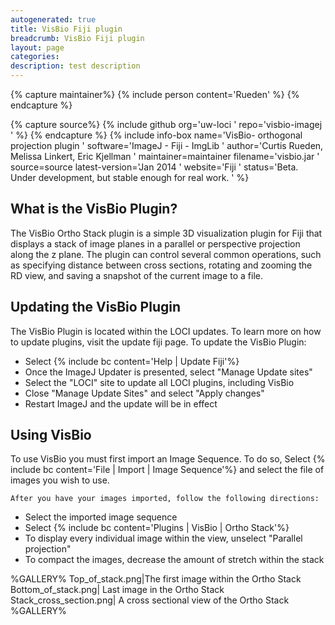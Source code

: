 ```yaml
---
autogenerated: true
title: VisBio Fiji plugin
breadcrumb: VisBio Fiji plugin
layout: page
categories: 
description: test description
---
```



{% capture maintainer%}
{% include person content='Rueden' %}
{% endcapture %}

{% capture source%}
{% include github org='uw-loci ' repo='visbio-imagej ' %}
{% endcapture %}
{% include info-box name='VisBio- orthogonal projection plugin ' software='ImageJ - Fiji - ImgLib ' author='Curtis Rueden, Melissa Linkert, Eric Kjellman ' maintainer=maintainer filename='visbio.jar ' source=source latest-version='Jan 2014 ' website='Fiji ' status='Beta. Under development, but stable enough for real work. ' %}

What is the VisBio Plugin?
--------------------------

The VisBio Ortho Stack plugin is a simple 3D visualization plugin for Fiji that displays a stack of image planes in a parallel or perspective projection along the z plane. The plugin can control several common operations, such as specifying distance between cross sections, rotating and zooming the RD view, and saving a snapshot of the current image to a file.

Updating the VisBio Plugin
--------------------------

The VisBio Plugin is located within the LOCI updates. To learn more on how to update plugins, visit the update fiji page. To update the VisBio Plugin:

-   Select {% include bc content='Help | Update Fiji'%}
-   Once the ImageJ Updater is presented, select "Manage Update sites"
-   Select the "LOCI" site to update all LOCI plugins, including VisBio
-   Close "Manage Update Sites" and select "Apply changes"
-   Restart ImageJ and the update will be in effect

Using VisBio
------------

To use VisBio you must first import an Image Sequence. To do so, Select {% include bc content='File | Import | Image Sequence'%} and select the file of images you wish to use.

`After you have your images imported, follow the following directions: `

-   Select the imported image sequence
-   Select {% include bc content='Plugins | VisBio | Ortho Stack'%}
-   To display every individual image within the view, unselect "Parallel projection"
-   To compact the images, decrease the amount of stretch within the stack

%GALLERY% Top\_of\_stack.png\|The first image within the Ortho Stack Bottom\_of\_stack.png\| Last image in the Ortho Stack Stack\_cross\_section.png\| A cross sectional view of the Ortho Stack %GALLERY%

